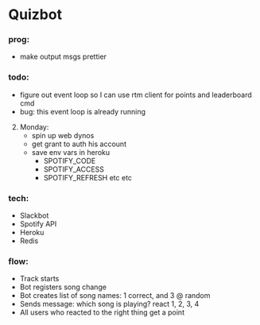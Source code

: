 # Quizbot

### prog:
- make output msgs prettier

### todo:
- figure out event loop so I can use rtm client for points and leaderboard cmd
- bug: this event loop is already running
2. Monday:
    - spin up web dynos
    - get grant to auth his account
    - save env vars in heroku
        - SPOTIFY_CODE
        - SPOTIFY_ACCESS
        - SPOTIFY_REFRESH
        etc etc

### tech:
- Slackbot
- Spotify API
- Heroku
- Redis

### flow:
- Track starts
- Bot registers song change
- Bot creates list of song names: 1 correct, and 3 @ random
- Sends message: which song is playing? react 1, 2, 3, 4
- All users who reacted to the right thing get a point